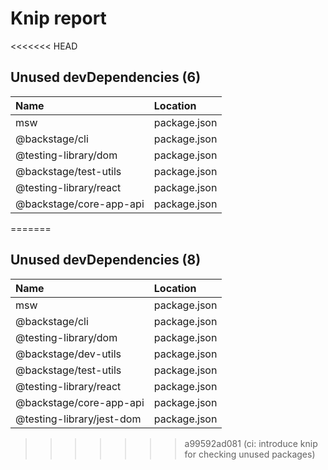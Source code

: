 # Knip report

<<<<<<< HEAD
## Unused devDependencies (6)

| Name                    | Location     |
|:------------------------|:-------------|
| msw                     | package.json |
| @backstage/cli          | package.json |
| @testing-library/dom    | package.json |
| @backstage/test-utils   | package.json |
| @testing-library/react  | package.json |
| @backstage/core-app-api | package.json |
=======
## Unused devDependencies (8)

| Name                      | Location     |
|:--------------------------|:-------------|
| msw                       | package.json |
| @backstage/cli            | package.json |
| @testing-library/dom      | package.json |
| @backstage/dev-utils      | package.json |
| @backstage/test-utils     | package.json |
| @testing-library/react    | package.json |
| @backstage/core-app-api   | package.json |
| @testing-library/jest-dom | package.json |
>>>>>>> a99592ad081 (ci: introduce knip for checking unused packages)

